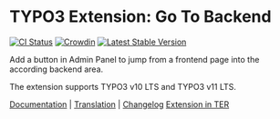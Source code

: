 # TYPO3 Extension: Go To Backend

[![CI Status](https://github.com/brotkrueml/typo3-gotobackend/workflows/CI/badge.svg?branch=master)](https://github.com/brotkrueml/typo3-gotobackend/actions?query=workflow%3ACI)
[![Crowdin](https://badges.crowdin.net/typo3-extension-gotobackend/localized.svg)](https://crowdin.com/project/typo3-extension-gotobackend)
[![Latest Stable Version](https://img.shields.io/packagist/v/brotkrueml/typo3-gotobackend.svg?label=stable)](https://packagist.org/packages/brotkrueml/typo3-gotobackend)

Add a button in Admin Panel to jump from a frontend page into the according backend area.

The extension supports TYPO3 v10 LTS and TYPO3 v11 LTS.

[Documentation](https://docs.typo3.org/p/brotkrueml/typo3-gotobackend/master/en-us/) |
[Translation](https://crowdin.com/project/typo3-extension-gotobackend) |
[Changelog](https://github.com/brotkrueml/typo3-gotobackend/blob/master/CHANGELOG.md)
[Extension in TER](https://extensions.typo3.org/extension/gotobackend/)

